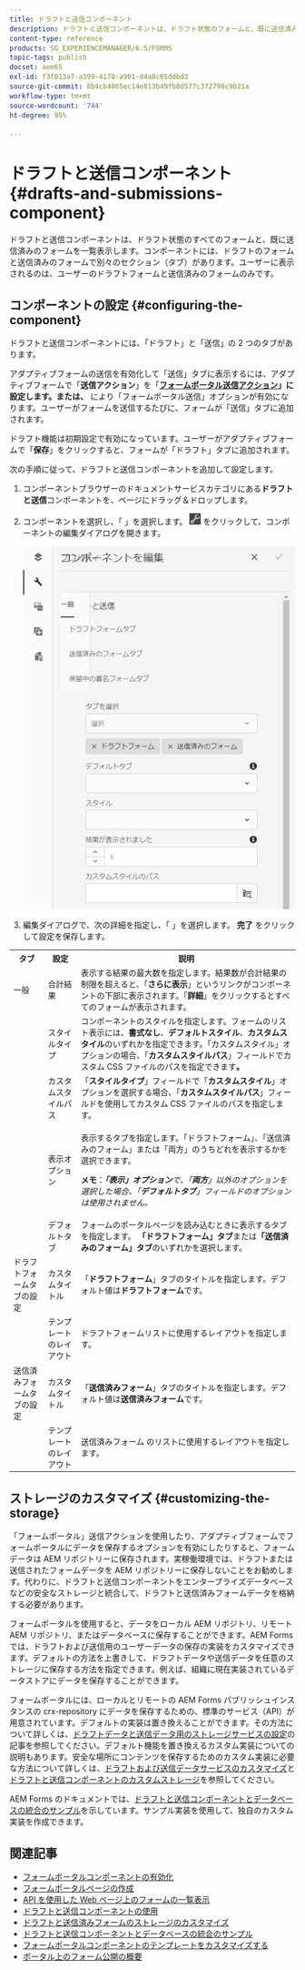 ```yaml
---
title: ドラフトと送信コンポーネント
description: ドラフトと送信コンポーネントは、ドラフト状態のフォームと、既に送信済みのフォームを一覧表示します。コンポーネントのアピアランスおよびスタイルをカスタマイズできます。
content-type: reference
products: SG_EXPERIENCEMANAGER/6.5/FORMS
topic-tags: publish
docset: aem65
exl-id: f3f013a7-a399-4178-a901-d4a8c65ddbd3
source-git-commit: 8b4cb4065ec14e813b49fb0d577c372790c9b21a
workflow-type: tm+mt
source-wordcount: '744'
ht-degree: 95%

---
```


# ドラフトと送信コンポーネント{#drafts-and-submissions-component}

ドラフトと送信コンポーネントは、ドラフト状態のすべてのフォームと、既に送信済みのフォームを一覧表示します。コンポーネントには、ドラフトのフォームと送信済みのフォームで別々のセクション（タブ）があります。ユーザーに表示されるのは、ユーザーのドラフトフォームと送信済みのフォームのみです。

## コンポーネントの設定 {#configuring-the-component}

ドラフトと送信コンポーネントには、「ドラフト」と「送信」の 2 つのタブがあります。

アダプティブフォームの送信を有効化して「送信」タブに表示するには、アダプティブフォームで「**送信アクション**」を「**[フォームポータル送信アクション](../../forms/using/configuring-submit-actions.md)」に設定します。または、** により「フォームポータル送信」オプションが有効になります。ユーザーがフォームを送信するたびに、フォームが「送信」タブに追加されます。

ドラフト機能は初期設定で有効になっています。ユーザーがアダプティブフォームで「**保存**」をクリックすると、フォームが「ドラフト」タブに追加されます。

次の手順に従って、ドラフトと送信コンポーネントを追加して設定します。

1. コンポーネントブラウザーのドキュメントサービスカテゴリにある&#x200B;**ドラフトと送信**&#x200B;コンポーネントを、ページにドラッグ＆ドロップします。
1. コンポーネントを選択し、「 」を選択します。 ![settings_icon](assets/settings_icon.png) をクリックして、コンポーネントの編集ダイアログを開きます。

   ![ドラフトと送信コンポーネント](assets/drafts-submissions-edit.png)

1. 編集ダイアログで、次の詳細を指定し、「 」を選択します。 **完了** をクリックして設定を保存します。

<table>
 <tbody>
  <tr>
   <th>タブ</th>
   <th>設定</th>
   <th>説明</th>
  </tr>
  <tr>
   <td>一般</td>
   <td>合計結果</td>
   <td>表示する結果の最大数を指定します。結果数が合計結果の制限を超えると、「<strong>さらに表示</strong>」というリンクがコンポーネントの下部に表示されます。「<strong>詳細</strong>」をクリックするとすべてのフォームが表示されます。 </td>
  </tr>
  <tr>
   <td> </td>
   <td>スタイルタイプ</td>
   <td>コンポーネントのスタイルを指定します。フォームのリスト表示には、<strong>書式なし</strong>、<strong>デフォルトスタイル</strong>、<strong>カスタムスタイル</strong>のいずれかを指定できます。「カスタムスタイル」オプションの場合、「<strong>カスタムスタイルパス</strong>」フィールドでカスタム CSS ファイルのパスを指定できます<strong>。</strong></td>
  </tr>
  <tr>
   <td> </td>
   <td>カスタムスタイルパス</td>
   <td>「<strong>スタイルタイプ</strong>」フィールドで「<strong>カスタムスタイル</strong>」オプションを選択する場合、「<strong>カスタムスタイルパス</strong>」フィールドを使用してカスタム CSS ファイルのパスを指定します。 </td>
  </tr>
  <tr>
   <td> </td>
   <td>表示オプション</td>
   <td><p>表示するタブを指定します。「ドラフトフォーム」、「送信済みのフォーム」または「両方」のうちどれを表示するかを選択できます。 </p> <p><strong>メモ</strong>：<em><strong>「表示」オプション</strong>で、「<strong>両方</strong>」以外のオプションを選択した場合、「<strong>デフォルトタブ</strong>」フィールドのオプションは使用されません。</em></p> </td>
  </tr>
  <tr>
   <td> </td>
   <td>デフォルトタブ</td>
   <td>フォームのポータルページを読み込むときに表示するタブを指定します。 <strong>「ドラフトフォーム」タブ</strong>または<strong>「送信済みのフォーム」タブ</strong>のいずれかを選択します。</td>
  </tr>
  <tr>
   <td>ドラフトフォームタブの設定</td>
   <td>カスタムタイトル</td>
   <td>「<strong>ドラフトフォーム</strong>」タブのタイトルを指定します。デフォルト値は<strong>ドラフトフォーム</strong>です。</td>
  </tr>
  <tr>
   <td> </td>
   <td>テンプレートのレイアウト</td>
   <td>ドラフトフォームリストに使用するレイアウトを指定します。</td>
  </tr>
  <tr>
   <td>送信済みフォームタブの設定</td>
   <td>カスタムタイトル </td>
   <td>「<strong>送信済みフォーム</strong>」タブのタイトルを指定します。デフォルト値は<strong>送信済みフォーム</strong>です。</td>
  </tr>
  <tr>
   <td> </td>
   <td>テンプレートのレイアウト</td>
   <td>送信済みフォーム<strong> </strong>のリストに使用するレイアウトを指定します。 </td>
  </tr>
 </tbody>
</table>

## ストレージのカスタマイズ {#customizing-the-storage}

「フォームポータル」送信アクションを使用したり、アダプティブフォームでフォームポータルにデータを保存するオプションを有効にしたりすると、フォームデータは AEM リポジトリーに保存されます。実稼働環境では、ドラフトまたは送信されたフォームデータを AEM リポジトリーに保存しないことをお勧めします。代わりに、ドラフトと送信コンポーネントをエンタープライズデータベースなどの安全なストレージと統合して、ドラフトと送信済みフォームデータを格納する必要があります。

フォームポータルを使用すると、データをローカル AEM リポジトリ、リモート AEM リポジトリ、またはデータベースに保存することができます。AEM Forms では、ドラフトおよび送信用のユーザーデータの保存の実装をカスタマイズできます。デフォルトの方法を上書きして、ドラフトデータや送信データを任意のストレージに保存する方法を指定できます。例えば、組織に現在実装されているデータストアにデータを保存することができます。

フォームポータルには、ローカルとリモートの AEM Forms パブリッシュインスタンスの crx-repository にデータを保存するための、標準のサービス（API）が用意されています。デフォルトの実装は置き換えることができます。その方法について詳しくは、[ドラフトデータと送信データ用のストレージサービスの設定](/help/forms/using/configuring-draft-submission-storage.md)の記事を参照してください。デフォルト機能を置き換えるカスタム実装についての説明もあります。安全な場所にコンテンツを保存するためのカスタム実装に必要な方法について詳しくは、[ドラフトおよび送信データサービスのカスタマイズ](/help/forms/using/custom-draft-submission-data-services.md)と[ドラフトと送信コンポーネントのカスタムストレージ](/help/forms/using/adding-custom-storage-provider-forms.md)を参照してください。

AEM Forms のドキュメントでは、[ドラフトと送信コンポーネントとデータベースの統合のサンプル](integrate-draft-submission-database.md)を示しています。サンプル実装を使用して、独自のカスタム実装を作成できます。

## 関連記事

* [フォームポータルコンポーネントの有効化](/help/forms/using/enabling-forms-portal-components.md)
* [フォームポータルページの作成 ](/help/forms/using/creating-form-portal-page.md)
* [API を使用した Web ページ上のフォームの一覧表示](/help/forms/using/listing-forms-webpage-using-apis.md)
* [ドラフトと送信コンポーネントの使用](/help/forms/using/draft-submission-component.md)
* [ドラフトと送信済みフォームのストレージのカスタマイズ](/help/forms/using/draft-submission-component.md)
* [ドラフトと送信コンポーネントとデータベースの統合のサンプル](/help/forms/using/integrate-draft-submission-database.md)
* [フォームポータルコンポーネントのテンプレートをカスタマイズする](/help/forms/using/customizing-templates-forms-portal-components.md)
* [ポータル上のフォーム公開の概要](/help/forms/using/introduction-publishing-forms.md)
